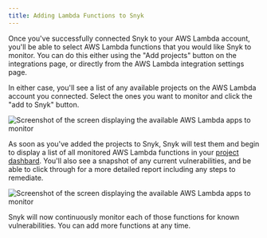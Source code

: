 ```yaml
---
title: Adding Lambda Functions to Snyk
---
```

Once you've successfully connected Snyk to your AWS Lambda account, you'll be able to select AWS Lambda functions that you would like Snyk to monitor. You can do this either using the "Add projects" button on the integrations page, or directly from the AWS Lambda integration settings page.

In either case, you'll see a list of any available projects on the AWS Lambda account you connected. Select the ones you want to monitor and click the "add to Snyk" button. 

![Screenshot of the screen displaying the available AWS Lambda apps to monitor](https://res.cloudinary.com/snyk/image/upload/w_auto,c_scale,q_auto/v1493173602/serverless-docs/aws-projects.png)

As soon as you've added the projects to Snyk, Snyk will test them and begin to display a list of all monitored AWS Lambda functions in your [project dashbard](https://snyk.io/projects). You'll also see a snapshot of any current vulnerabilities, and be able to click through for a more detailed report including any steps to remediate.

![Screenshot of the screen displaying the available AWS Lambda apps to monitor](https://res.cloudinary.com/snyk/image/upload/w_auto,c_scale,q_auto/v1493173601/serverless-docs/aws-functions-to-test.png)

Snyk will now continuously monitor each of those functions for known vulnerabilities. You can add more functions at any time. 
